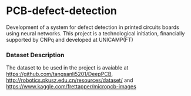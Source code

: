 # PCB-defect-detection
Development of a system for defect detection in printed circuits boards using neural networks. This project is a technological initiation, financially supported by CNPq and developed at UNICAMP(FT)
### Dataset Description
The dataset to be used in the project is avaiable at https://github.com/tangsanli5201/DeepPCB, http://robotics.pkusz.edu.cn/resources/dataset/ and https://www.kaggle.com/frettapper/micropcb-images
